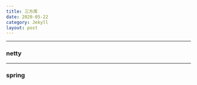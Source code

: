 ```yaml
---
title: 三方库
date: 2020-05-22
category: Jekyll
layout: post
---
```


_______________________________________________________________

### netty

_______________________________________________________________

### spring